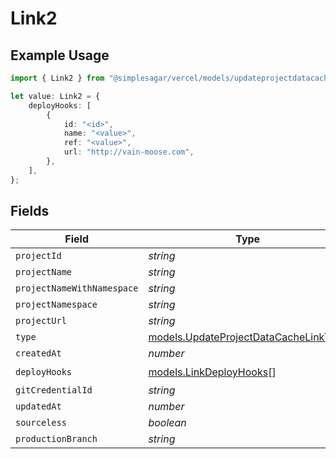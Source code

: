 # Link2

## Example Usage

```typescript
import { Link2 } from "@simplesagar/vercel/models/updateprojectdatacacheop.js";

let value: Link2 = {
    deployHooks: [
        {
            id: "<id>",
            name: "<value>",
            ref: "<value>",
            url: "http://vain-moose.com",
        },
    ],
};
```

## Fields

| Field                                                                                | Type                                                                                 | Required                                                                             | Description                                                                          |
| ------------------------------------------------------------------------------------ | ------------------------------------------------------------------------------------ | ------------------------------------------------------------------------------------ | ------------------------------------------------------------------------------------ |
| `projectId`                                                                          | *string*                                                                             | :heavy_minus_sign:                                                                   | N/A                                                                                  |
| `projectName`                                                                        | *string*                                                                             | :heavy_minus_sign:                                                                   | N/A                                                                                  |
| `projectNameWithNamespace`                                                           | *string*                                                                             | :heavy_minus_sign:                                                                   | N/A                                                                                  |
| `projectNamespace`                                                                   | *string*                                                                             | :heavy_minus_sign:                                                                   | N/A                                                                                  |
| `projectUrl`                                                                         | *string*                                                                             | :heavy_minus_sign:                                                                   | N/A                                                                                  |
| `type`                                                                               | [models.UpdateProjectDataCacheLinkType](../models/updateprojectdatacachelinktype.md) | :heavy_minus_sign:                                                                   | N/A                                                                                  |
| `createdAt`                                                                          | *number*                                                                             | :heavy_minus_sign:                                                                   | N/A                                                                                  |
| `deployHooks`                                                                        | [models.LinkDeployHooks](../models/linkdeployhooks.md)[]                             | :heavy_check_mark:                                                                   | N/A                                                                                  |
| `gitCredentialId`                                                                    | *string*                                                                             | :heavy_minus_sign:                                                                   | N/A                                                                                  |
| `updatedAt`                                                                          | *number*                                                                             | :heavy_minus_sign:                                                                   | N/A                                                                                  |
| `sourceless`                                                                         | *boolean*                                                                            | :heavy_minus_sign:                                                                   | N/A                                                                                  |
| `productionBranch`                                                                   | *string*                                                                             | :heavy_minus_sign:                                                                   | N/A                                                                                  |